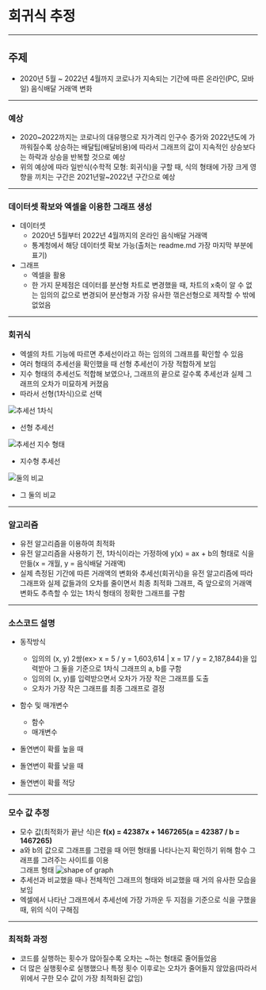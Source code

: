 # 회귀식 추정
___

## 주제
* 2020년 5월 ~ 2022년 4월까지 코로나가 지속되는 기간에 따른 온라인(PC, 모바일) 음식배달 거래액 변화  

___

### 예상
* 2020~2022까지는 코로나의 대유행으로 자가격리 인구수 증가와 2022년도에 가까워질수록 상승하는 배달팁(배달비용)에 따라서 그래프의 값이 지속적인 상승보다는 하락과 상승을 반복할 것으로 예상  
* 위의 예상에 따라 일반식(수학적 모형: 회귀식)을 구할 때, 식의 형태에 가장 크게 영향을 끼치는 구간은 2021년말~2022년 구간으로 예상  

___

### 데이터셋 확보와 엑셀을 이용한 그래프 생성
* 데이터셋
    - 2020년 5월부터 2022년 4월까지의 온라인 음식배달 거래액  
    - 통계청에서 해당 데이터셋 확보 가능(출처는 readme.md 가장 마지막 부분에 표기)  
* 그래프
    - 엑셀을 활용  
    - 한 가지 문제점은 데이터를 분산형 차트로 변경했을 때, 차트의 x축이 알 수 없는 임의의 값으로 변경되어 분산형과 가장 유사한 꺾은선형으로 제작할 수 밖에 없었음  
___

### 회귀식  
* 엑셀의 차트 기능에 따르면 추세선이라고 하는 임의의 그래프를 확인할 수 있음
* 여러 형태의 추세선을 확인했을 때 선형 추세선이 가장 적합하게 보임
* 지수 형태의 추세선도 적합해 보였으나, 그래프의 끝으로 갈수록 추세선과 실제 그래프의 오차가 미묘하게 커졌음
* 따라서 선형(1차식)으로 선택


![추세선 1차식](https://postfiles.pstatic.net/MjAyMjA2MTBfMjcz/MDAxNjU0ODUwNzg2MDI0._B8trKNL31SCYPCARQ2xJcCzsfgzAJiclEU6diTF5qog.97Wzkd76A5eeUJPXAGfi59O-bVJ205_XQ14AQtsDuY8g.PNG.jinha081131/%EA%B7%B8%EB%9E%98%ED%94%84_new.png?type=w966)

* 선형 추세선

![추세선 지수 형태](https://postfiles.pstatic.net/MjAyMjA2MTBfMjkx/MDAxNjU0ODUwNzg4ODA2.IUikl2EXOmqf56oLaElfiJ8X02Da1dy8C_gfe12FEwwg.tEcBBAXpAqdLTxRmztRTuKSQURrab25QikmNmCUrwGQg.PNG.jinha081131/%EA%B7%B8%EB%9E%98%ED%94%84_%EC%A7%80%EC%88%98%ED%98%95_new.png?type=w966)

* 지수형 추세선

![둘의 비교](https://postfiles.pstatic.net/MjAyMjA2MTBfMjgw/MDAxNjU0ODUwNzk2MjQy._ZAKhr7W0hARF-TJtFXLFLatpj21VofXoNATOTs4Vg0g.LPcNQxEumYz726t5l1i0JfvxgzKG4JciVJMaBj26aSYg.PNG.jinha081131/%EA%B7%B8%EB%9E%98%ED%94%84_%EC%A7%80%EC%88%98%ED%98%95_%EC%84%A0%ED%98%95.png?type=w966)

* 그 둘의 비교


___

### 알고리즘
* 유전 알고리즘을 이용하여 최적화  
* 유전 알고리즘을 사용하기 전, 1차식이라는 가정하에 y(x) = ax + b의 형태로 식을 만듦(x = 개월, y = 음식배달 거래액)  
* 실제 측정된 기간에 따른 거래액의 변화와 추세선(회귀식)을 유전 알고리즘에 따라 그래프와 실제 값들과의 오차를 줄이면서 최종 최적화 그래프, 즉 앞으로의 거래액 변화도 추측할 수 있는 1차식 형태의 정확한 그래프를 구함

___

### 소스코드 설명
* 동작방식
    - 임의의 (x, y) 2쌍(ex> x = 5 / y = 1,603,614 | x = 17 / y = 2,187,844)을 입력받아 그 둘을 기준으로 1차식 그래프의 a, b를 구함
    - 임의의 (x, y)를 입력받으면서 오차가 가장 작은 그래프를 도출
    - 오차가 가장 작은 그래프를 최종 그래프로 결정  


* 함수 및 매개변수
    - 함수
    - 매개변수


* 돌연변이 확률 높을 때


* 돌연변이 확률 낮을 때


* 돌연변이 확률 적당

___

### 모수 값 추정
* 모수 값(최적화가 끝난 식)은 **f(x) = 42387x + 1467265(a = 42387 / b = 1467265)**
* a와 b의 값으로 그래프를 그렸을 때 어떤 형태롤 나타나는지 확인하기 위해 함수 그래프를 그려주는 사이트를 이용  
     그래프 형태
![shape of graph](https://postfiles.pstatic.net/MjAyMjA2MTBfMjEz/MDAxNjU0ODYwNDQ5MjQ5.xBG86qUDztXzkMbQD_byy5DaiGNvkAz39E_U6HqgWvwg.V_KQ7dGDprjB5dWsRZO6rK3Akg05nDdVjq5mM5uFHSog.PNG.jinha081131/%EC%8B%A4%EC%A0%9C_%EA%B7%B8%EB%9E%98%ED%94%84.PNG?type=w966)
* 추세선과 비교했을 때나 전체적인 그래프의 형태와 비교했을 때 거의 유사한 모습을 보임
* 엑셀에서 나타난 그래프에서 추세선에 가장 가까운 두 지점을 기준으로 식을 구했을 때, 위의 식이 구해짐

___

### 최적화 과정
* 코드를 실행하는 횟수가 많아질수록 오차는 ~하는 형태로 줄어들었음
* 더 많은 실행횟수로 실행했으나 특정 횟수 이후로는 오차가 줄어들지 않았음(따라서 위에서 구한 모수 값이 가장 최적화된 값임)


